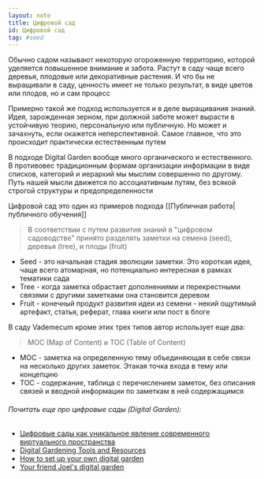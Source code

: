 ```yaml
---
layout: note
title: Цифровой сад
id: Цифровой сад
tag: #seed
---
```






Обычно садом называют некоторую огороженную территорию, которой уделяется повышенное внимание и забота. Растут в саду чаще всего деревья, плодовые или декоративные растения. И что бы не выращивали в саду, ценность имеет не только результат, в виде цветов или плодов, но и сам процесс

Примерно такой же подход используется и в деле выращивания знаний. Идея, зарожденная зерном, при должной заботе может вырасти в устойчивую теорию, персональную или публичную. Но может и зачахнуть, если окажется неперспективной. Самое главное, что это происходит практически естественным путем

В подходе Digital Garden вообще много органического и естественного. В противовес традиционным формам организации информации в виде списков, категорий и иерархий мы мыслим совершенно по другому. Путь нашей мысли движется по ассоциативным путям, без всякой строгой структуры и предопределенности

Цифровой сад это один из примеров подхода [[Публичная работа|публичного обучения]]

> В соответствии с путем развития знаний в "цифровом садоводстве" принято разделять заметки на семена (seed), деревья (tree), и плоды (fruit)
- Seed - это начальная стадия эволюции заметки. Это короткая идея, чаще всего атомарная, но потенциально интересная в рамках тематики сада
- Tree - когда заметка обрастает дополнениями и перекрестными связями с другими заметками она становится деревом
- Fruit - конечный продукт развития идеи из семени - некий ощутимый артефакт, статья, реферат, глава книги или пост в блоге

В саду Vademecum кроме этих трех типов автор использует еще два: 

>MOC (Map of Content) и TOC (Table of Content)
- MOC - заметка на определенную тему объединяющая в себе связи на несколько других заметок. Этакая точка входа в тему или концепцию
- TOC - содержание, таблица с перечислением заметок, без описания связей и вводной информации по заметкам в ней содержащимся


###### Почитать еще про цифровые сады (Digital Garden):
- [Цифровые сады как уникальное явление современного виртуального пространства](https://zttl.space/t/czifrovye-sady-kak-unikalnoe-yavlenie-sovremennogo-virtualnogo-prostranstva/349/35)
- [Digital Gardening Tools and Resources](https://github.com/MaggieAppleton/digital-gardeners)
- [How to set up your own digital garden](https://nesslabs.com/digital-garden-set-up)
- [Your friend Joel's digital garden](https://joelhooks.com/digital-garden)
